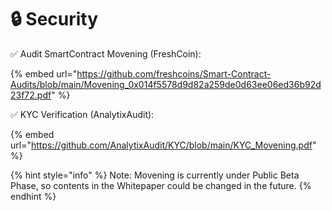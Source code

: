 # 🔒 Security

✅ Audit SmartContract Movening (FreshCoin):

{% embed url="https://github.com/freshcoins/Smart-Contract-Audits/blob/main/Movening_0x014f5578d9d82a259de0d63ee06ed36b92d23f72.pdf" %}

✅ KYC Verification (AnalytixAudit):

{% embed url="https://github.com/AnalytixAudit/KYC/blob/main/KYC_Movening.pdf" %}

{% hint style="info" %}
Note: Movening is currently under Public Beta Phase, so contents in the Whitepaper could be changed in the future.
{% endhint %}
